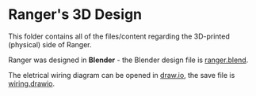 # Ranger's 3D Design
This folder contains all of the files/content regarding the 3D-printed (physical) side of Ranger.

Ranger was designed in **Blender** - the Blender design file is [ranger.blend](ranger.blend).

The eletrical wiring diagram can be opened in [draw.io](https://draw.io), the save file is [wiring.drawio](./wiring.drawio).